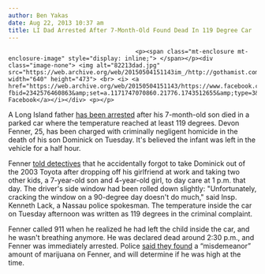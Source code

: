```yaml
---
author: Ben Yakas
date: Aug 22, 2013 10:37 am
title: LI Dad Arrested After 7-Month-Old Found Dead In 119 Degree Car
---
```


	
										<p><span class="mt-enclosure mt-enclosure-image" style="display: inline;"> </span></p><div class="image-none"> <img alt="82213dad.jpg" src="https://web.archive.org/web/20150504151143im_/http://gothamist.com/attachments/byakas/82213dad.jpg" width="640" height="473"> <br> <i> <a href="https://web.archive.org/web/20150504151143/https://www.facebook.com/photo.php?fbid=2342576460863&amp;set=a.1171747070860.21776.1743512655&amp;type=3&amp;theater">via Facebook</a></i></div> <p></p>

<p>A Long Island father <a href="https://web.archive.org/web/20150504151143/http://www.newsday.com/long-island/nassau/cops-dad-charged-in-death-of-baby-left-in-car-1.5930845">has been arrested</a> after his 7-month-old son died in a parked car where the temperature reached at least 119 degrees. Devon Fenner, 25, has been charged with criminally negligent homicide in the death of his son Dominick on Tuesday. It&apos;s believed the infant was left in the vehicle for a half hour.</p>

<p>Fenner <a href="https://web.archive.org/web/20150504151143/http://www.nbcnewyork.com/news/local/Man-Arrest-Left-Baby-Car-Death-Long-Island-Police-220528991.html">told detectives</a> that he accidentally forgot to take Dominick out of the 2003 Toyota after dropping off his girlfriend at work and taking two other kids, a 7-year-old son and 4-year-old girl, to day care at 1 p.m. that day. The driver&apos;s side window had been rolled down slightly: &quot;Unfortunately, cracking the window on a 90-degree day doesn&apos;t do much,&quot; said Insp. Kenneth Lack, a Nassau police spokesman. The temperature inside the car on Tuesday afternoon was written as 119 degrees in the criminal complaint.</p>

<p>Fenner called 911 when he realized he had left the child inside the car, and he wasn&apos;t breathing anymore. He was declared dead around 2:30 p.m., and Fenner was immediately arrested. Police <a href="https://web.archive.org/web/20150504151143/http://www.nypost.com/p/news/local/baby_left_to_die_in_hot_car_dv5AKXilU68D6EV5lNBSXI">said they found</a> a &#x201C;misdemeanor&#x201D; amount of marijuana on Fenner, and will determine if he was high at the time.</p>					
										
									
				